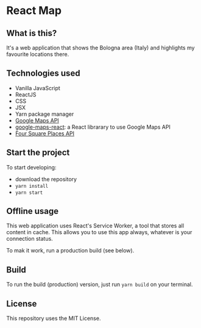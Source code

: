 # React Map

## What is this?  
It's a web application that shows the Bologna area (Italy) and highlights my favourite locations there.

## Technologies used
* Vanilla JavaScript
* ReactJS
* CSS
* JSX
* Yarn package manager
* [Google Maps API](https://cloud.google.com/maps-platform/)
* [google-maps-react](https://github.com/fullstackreact/google-maps-react): a React librarary to use Google Maps API 
* [Four Square Places API](https://developer.foursquare.com/places-api)

## Start the project
To start developing:
* download the repository
* `yarn install`
* `yarn start`

## Offline usage
This web application uses React's Service Worker, a tool that stores all content in cache. This allows you to use this app always, whatever is your connection status.

To mak it work, run a production build (see below).

## Build
To run the build (production) version, just run `yarn build` on your terminal.

## License
This repository uses the MIT License.